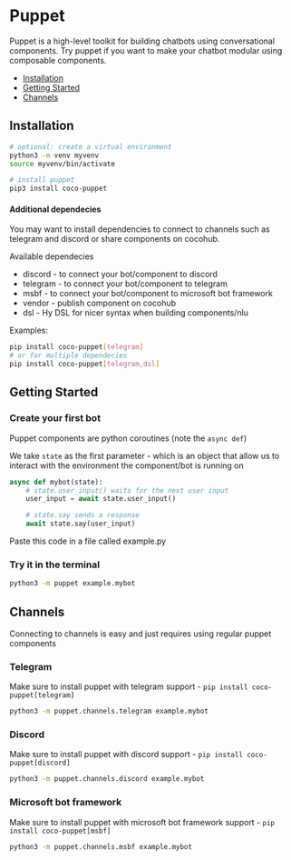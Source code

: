 # Puppet
Puppet is a high-level toolkit for building chatbots using conversational components.
Try puppet if you want to make your chatbot modular using composable components.

- [Installation](#installation)
- [Getting Started](#getting-started)
- [Channels](#channels)

## Installation
```bash
# optional: create a virtual environment
python3 -m venv myvenv
source myvenv/bin/activate

# install puppet
pip3 install coco-puppet
```
#### Additional dependecies
You may want to install dependencies to connect to channels such as telegram and discord or share components on cocohub.

Available dependecies
- discord - to connect your bot/component to discord
- telegram - to connect your bot/component to telegram
- msbf - to connect your bot/component to microsoft bot framework
- vendor - publish component on cocohub
- dsl - Hy DSL for nicer syntax when building components/nlu

Examples:
```bash
pip install coco-puppet[telegram]
# or for multiple dependecies
pip install coco-puppet[telegram,dsl]
```

## Getting Started
### Create your first bot
Puppet components are python coroutines (note the `async def`)

We take `state` as the first parameter - which is an object that allow us to interact with the environment the component/bot is running on
```python
async def mybot(state):
    # state.user_input() waits for the next user input
    user_input = await state.user_input()

    # state.say sends a response
    await state.say(user_input)
```

Paste this code in a file called example.py

### Try it in the terminal
```bash
python3 -m puppet example.mybot
```

## Channels
Connecting to channels is easy and just requires using regular puppet components

### Telegram
Make sure to install puppet with telegram support - `pip install coco-puppet[telegram]`
```bash
python3 -m puppet.channels.telegram example.mybot
```

### Discord
Make sure to install puppet with discord support - `pip install coco-puppet[discord]`
```bash
python3 -m puppet.channels.discord example.mybot
```

### Microsoft bot framework
Make sure to install puppet with microsoft bot framework support - `pip install coco-puppet[msbf]`
```bash
python3 -m puppet.channels.msbf example.mybot
```